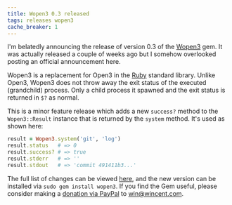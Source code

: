 ```yaml
---
title: Wopen3 0.3 released
tags: releases wopen3
cache_breaker: 1
---
```


I'm belatedly announcing the release of version 0.3 of the [Wopen3](/wiki/Wopen3) gem. It was actually released a couple of weeks ago but I somehow overlooked posting an official announcement here.

Wopen3 is a replacement for Open3 in the [Ruby](/wiki/Ruby) standard library. Unlike Open3, Wopen3 does not throw away the exit status of the executed (grandchild) process. Only a child process it spawned and the exit status is returned in `$?` as normal.

This is a minor feature release which adds a new `success?` method to the `Wopen3::Result` instance that is returned by the `system` method. It's used as shown here:

```ruby
result = Wopen3.system('git', 'log')
result.status   # => 0
result.success? # => true
result.stderr   # => ''
result.stdout   # => 'commit 491411b3...'
```

The full list of changes can be viewed [here](http://git.wincent.com/wopen3.git/shortlog/refs/tags/0.3), and the new version can be installed via `sudo gem install wopen3`. If you find the Gem useful, please consider making a [donation via PayPal](https://www.paypal.com/cgi-bin/webscr?cmd=_xclick&business=win@wincent.com&item_name=Wopen3+donation&no_note=1&currency_code=EUR&lc=GB) to <win@wincent.com>.
